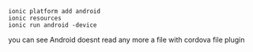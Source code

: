 ```shell
ionic platform add android
ionic resources
ionic run android -device
```
you can see Android doesnt read any more a file with cordova file plugin
